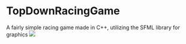 # TopDownRacingGame
A fairly simple racing game made in C++, utilizing the SFML library for graphics
![](https://github.com/ktu-bot/TopDownRacingGame/blob/master/Screenshot%20(65).png)
